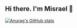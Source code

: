 ## Hi there. I'm Misrael 👋

[![Anurag's GitHub stats](https://github-readme-stats.vercel.app/api?username=misraelDev)](https://github.com/misraelDev/github-readme-stats)
